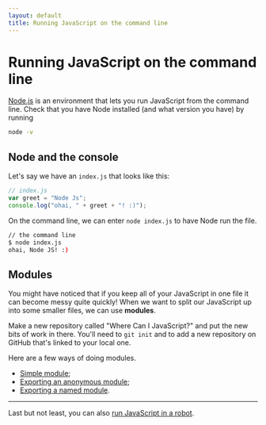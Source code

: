 ```yaml
---
layout: default
title: Running JavaScript on the command line
---
```


# Running JavaScript on the command line

[Node.js](http://nodejs.org/) is an environment that lets you run JavaScript from the command line. Check that you have Node installed (and what version you have) by running

```bash
node -v
```

## Node and the console

Let's say we have an `index.js` that looks like this:

```javascript
// index.js
var greet = "Node Js";
console.log("ohai, " + greet + "! :)");
```

On the command line, we can enter `node index.js` to have Node run the file.

```bash
// the command line
$ node index.js
ohai, Node JS! :)
```

## Modules

You might have noticed that if you keep all of your JavaScript in one file it can become messy quite quickly! When we want to split our JavaScript up into some smaller files, we can use **modules**.

Make a new repository called "Where Can I JavaScript?" and put the new bits of work in there. You'll need to `git init` and to add a new repository on GitHub that's linked to your local one.

Here are a few ways of doing modules.

* [Simple module](./2-simple-module.html);
* [Exporting an anonymous module](./3-export-anonymous-module.html);
* [Exporting a named module](./4-export-named-module.html).

---

Last but not least, you can also [run JavaScript in a robot](robots.html).
